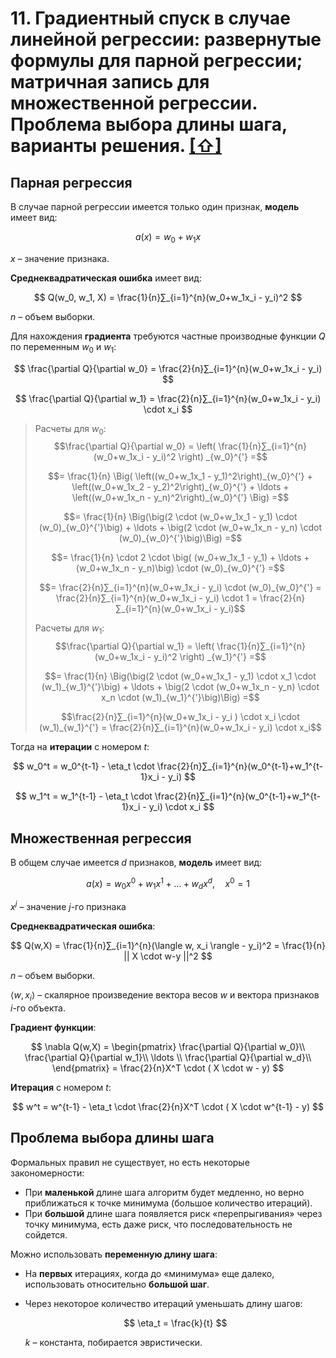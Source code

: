 # 11. Градиентный спуск в случае линейной регрессии: развернутые формулы для парной регрессии; матричная запись для множественной регрессии. Проблема выбора длины шага, варианты решения. [[⇧]](../questions-list.md)

## Парная регрессия

В случае парной регрессии имеется только один признак, **модель** имеет вид:

$$
a(x) = w_0 + w_1x
$$

$x$ – значение признака.

**Среднеквадратическая ошибка** имеет вид:

$$
Q(w_0, w_1, X) = \frac{1}{n}∑_{i=1}^{n}(w_0+w_1x_i - y_i)^2
$$

$n$ – объем выборки.

Для нахождения **градиента** требуются частные производные функции $Q$ по переменным $w_0$ и $w_1$:

$$
\frac{\partial Q}{\partial w_0} = \frac{2}{n}∑_{i=1}^{n}(w_0+w_1x_i - y_i)
$$

$$
\frac{\partial Q}{\partial w_1} = \frac{2}{n}∑_{i=1}^{n}(w_0+w_1x_i - y_i) \cdot x_i
$$

> Расчеты для $w_0$:
> $$\frac{\partial Q}{\partial w_0} = \left( \frac{1}{n}∑_{i=1}^{n}(w_0+w_1x_i - y_i)^2 \right) _{w_0}^{'} =$$
>
> $$= \frac{1}{n} \Big( \left((w_0+w_1x_1 - y_1)^2\right)_{w_0}^{'} + \left((w_0+w_1x_2 - y_2)^2\right)_{w_0}^{'} + \ldots + \left((w_0+w_1x_n - y_n)^2\right)_{w_0}^{'} \Big) =$$
>
> $$= \frac{1}{n} \Big(\big(2 \cdot (w_0+w_1x_1 - y_1) \cdot (w_0)_{w_0}^{'}\big) + \ldots +  \big(2 \cdot (w_0+w_1x_n - y_n) \cdot (w_0)_{w_0}^{'}\big)\Big) =$$
>
> $$= \frac{1}{n} \cdot 2 \cdot \big( (w_0+w_1x_1 - y_1) + \ldots + (w_0+w_1x_n - y_n)\big) \cdot (w_0)_{w_0}^{'} =$$
>
> $$= \frac{2}{n}∑_{i=1}^{n}(w_0+w_1x_i - y_i) \cdot (w_0)_{w_0}^{'} = \frac{2}{n}∑_{i=1}^{n}(w_0+w_1x_i - y_i) \cdot 1 = \frac{2}{n}∑_{i=1}^{n}(w_0+w_1x_i - y_i)$$
>
> Расчеты для $w_1$:
> $$\frac{\partial Q}{\partial w_1} = \left( \frac{1}{n}∑_{i=1}^{n}(w_0+w_1x_i - y_i)^2 \right) _{w_1}^{'} =$$
>
> $$= \frac{1}{n} \Big(\big(2 \cdot (w_0+w_1x_1 - y_1) \cdot  x_1 \cdot (w_1)_{w_1}^{'}\big) + \ldots +  \big(2 \cdot (w_0+w_1x_n - y_n) \cdot x_n \cdot (w_1)_{w_1}^{'}\big)\Big) =$$
>
> $$\frac{2}{n}∑_{i=1}^{n}(w_0+w_1x_i - y_i ) \cdot x_i \cdot (w_1)_{w_1}^{'} = \frac{2}{n}∑_{i=1}^{n}(w_0+w_1x_i - y_i) \cdot x_i$$

Тогда на **итерации** с номером $t$:

$$
w_0^t = w_0^{t-1} - \eta_t \cdot \frac{2}{n}∑_{i=1}^{n}(w_0^{t-1}+w_1^{t-1}x_i - y_i)
$$

$$
w_1^t = w_1^{t-1} - \eta_t \cdot \frac{2}{n}∑_{i=1}^{n}(w_0^{t-1}+w_1^{t-1}x_i - y_i) \cdot x_i
$$

## Множественная регрессия

В общем случае имеется $d$ признаков, **модель** имеет вид:

$$
a(x) = w_0x^0 + w_1x^1 + \ldots + w_dx^d, \quad x^0 = 1
$$

$x^j$ – значение $j$-го признака

**Среднеквадратическая ошибка**:

$$
Q(w,X) = \frac{1}{n}∑_{i=1}^{n}(\langle w, x_i \rangle - y_i)^2 = \frac{1}{n} || X \cdot w-y ||^2
$$

$n$ – объем выборки.

$\langle w, x_i \rangle$ – скалярное произведение вектора весов $w$ и вектора признаков $i$-го объекта.

**Градиент функции**:

$$
\nabla Q(w,X) = \begin{pmatrix} \frac{\partial Q}{\partial w_0}\\
\frac{\partial Q}{\partial w_1}\\
\ldots \\
\frac{\partial Q}{\partial w_d}\\
\end{pmatrix} = \frac{2}{n}X^T \cdot ( X \cdot w - y)
$$

**Итерация** с номером $t$:

$$
w^t = w^{t-1} - \eta_t \cdot \frac{2}{n}X^T \cdot ( X \cdot w^{t-1} - y)
$$

## Проблема выбора длины шага

Формальных правил не существует, но есть некоторые закономерности:

- При **маленькой** длине шага алгоритм будет медленно, но верно приближаться к точке минимума (большое количество итераций).
- При **большой** длине шага появляется риск «перепрыгивания» через точку минимума, есть даже риск, что последовательность не сойдется.

Можно использовать **переменную длину шага**:

- На **первых** итерациях, когда до «минимума» еще далеко, использовать относительно **большой шаг**.
- Через некоторое количество итераций уменьшать длину шагов:

  $$
  \eta_t = \frac{k}{t}
  $$

  $k$ – константа, побирается эвристически.
